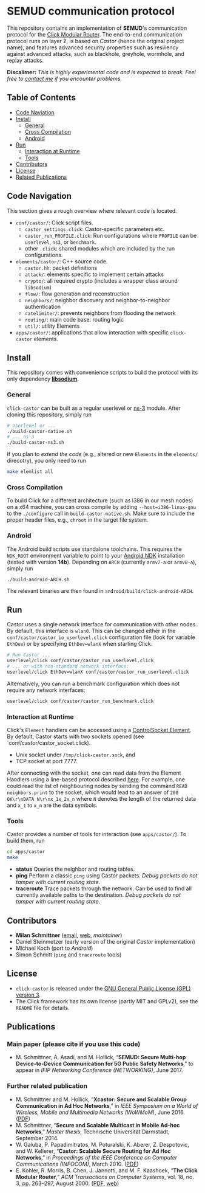 # SEMUD communication protocol
This repository contains an implementation of **SEMUD**'s communication protocol for the [Click Modular Router](http://www.read.cs.ucla.edu/click/).
The end-to-end communication protocol runs on layer 2, is based on *Castor* (hence the original project name), and features advanced security properties such as resiliency against advanced attacks, such as blackhole, greyhole, wormhole, and replay attacks.

**Discalimer:** *This is highly experimental code and is expected to break. Feel free to [contact me](mailto:mschmittner@seemoo.tu-darmstadt.de) if you encounter problems.*

## Table of Contents
* [Code Naviation](#code-navigation)
* [Install](#install)
    * [General](#general)
    * [Cross Compilation](#cross-compilation)
    * [Android](#android)
* [Run](#run)
    * [Interaction at Runtime](#interaction-at-runtime)
    * [Tools](#tools)
* [Contributors](#contributors)
* [License](#license)
* [Related Publications](#related-publications)

## Code Navigation
This section gives a rough overview where relevant code is located.
* `conf/castor/`: Click script files.
    * `castor_settings.click`: Castor-specific parameters etc.
    * `castor_run_PROFILE.click`: Run configurations where `PROFILE` can be `userlevel`, `ns3`, or `benchmark`.
    * other `.click`: shared modules which are included by the run configurations.
* `elements/castor/`: C++ source code.
    * `castor.hh`: packet definitions
    * `attack/`: elements specific to implement certain attacks
    * `crypto/`: all required crypto (includes a wrapper class around `libsodium`)
    * `flow/`: flow generation and reconstruction
    * `neighbors/`: neighbor discovery and neighbor-to-neighbor authentication
    * `ratelimiter/`: prevents neighbors from flooding the network
    * `routing/`: main code base: routing logic
    * `util/`: utility Elements
* `apps/castor/`: applications that allow interaction with specific `click-castor` elements.

## Install

This repository comes with convenience scripts to build the protocol with its only dependency **[libsodium](https://download.libsodium.org/doc/)**.

### General
`click-castor` can be built as a regular userlevel or [ns-3](https://www.nsnam.org/) module.
After cloning this repository, simply run
```bash
# Userlevel or ...
./build-castor-native.sh
# ... ns-3
./build-castor-ns3.sh
```

If you plan to *extend the code* (e.g., altered or new `Elements` in the `elements/` direcotry), you only need to run 
```bash
make elemlist all
```

### Cross Compilation
To build Click for a different architecture (such as i386 in our mesh nodes) on a x64 machine, you can cross compile by adding `--host=i386-linux-gnu` to the `./configure` call in `build-castor-native.sh`. Make sure to include the proper header files, e.g., `chroot` in the target file system.

### Android
The Android build scripts use standalone toolchains. This requires the `NDK_ROOT` environment variable to point to your [Android NDK](https://developer.android.com/ndk/) installation (tested with version **14b**).
Depending on `ARCH` (currently `armv7-a` or `armv8-a`), simply run
```
./build-android-ARCH.sh
```
The relevant binaries are then found in `android/build/click-android-ARCH`.



## Run
Castor uses a single network interface for communication with other nodes. By default, this interface is `wlan0`. This can be changed either in the `conf/castor/castor_io_userlevel.click` configuration file (look for variable `EthDev`) or by specifying `EthDev=wlanX` when starting Click.

```bash
# Run Castor ...
userlevel/click conf/castor/castor_run_userlevel.click
# ... or with non-standard network interface:
userlevel/click EthDev=wlanX conf/castor/castor_run_userlevel.click
```

Alternatively, you can run a benchmark configuration which does not require any network interfaces:
```bash
userlevel/click conf/castor/castor_run_benchmark.click
```

### Interaction at Runtime
Click's `Element` handlers can be accessed using a [ControlSocket Element](http://read.cs.ucla.edu/click/elements/controlsocket).
By default, Castor starts with two sockets opened (see `conf/castor/castor_socket.click).
- Unix socket under `/tmp/click-castor.sock`, and
- TCP socket at port 7777.

After connecting with the socket, one can read data from the Element Handlers using a line-based protocol described [here](http://read.cs.ucla.edu/click/elements/controlsocket).
For example, one could read the list of neighbouring nodes by sending the command `READ neighbors.print` to the socket, which would lead to an answer of `200 OK\r\nDATA N\r\nx_1x_2x_n` where `N` denotes the length of the returned data and `x_1` to `x_n` are the data symbols.

### Tools
Castor provides a number of tools for interaction (see `apps/castor/`). To build them, run
```bash
cd apps/castor
make
```
* **status** Queries the neighbor and routing tables.
* **ping** Perform a classic `ping` using Castor packets. *Debug packets do not tamper with current routing state*.
* **traceroute** Trace packets through the network. Can be used to find all currently available paths to the destination. *Debug packets do not tamper with current routing state*.

## Contributors
* **Milan Schmittner** ([email](mailto:mschmittner@seemoo.tu-darmstadt.de), [web](https://seemoo.de/mschmittner), *maintainer*)
* Daniel Steinmetzer (early version of the original *Castor* implementation)
* Michael Koch (port to *Android*)
* Simon Schmitt (`ping` and `traceroute` tools)

## License
* `click-castor` is released under the [GNU General Public License (GPL) version 3](http://www.gnu.org/licenses/).
* The Click framework has its own license (partly MIT and GPLv2), see the `README` file for details.

## Publications

### Main paper (please cite if you use this code)
* M. Schmittner, A. Asadi, and M. Hollick, “**SEMUD: Secure Multi-hop Device-to-Device Communication for 5G Public Safety Networks**,” to appear in *IFIP Networking Conference (NETWORKING)*, June 2017.

### Further related publication
* M. Schmittner and M. Hollick, “**Xcastor: Secure and Scalable Group Communication in Ad Hoc Networks**,” in *IEEE Symposium on a World of Wireless, Mobile and Multimedia Networks (WoWMoM)*, June 2016. ([PDF](https://www.informatik.tu-darmstadt.de/fileadmin/user_upload/Group_SEEMOO/milan_schmittner/xcastor-wowmom16.pdf))
* M. Schmittner, “**Secure and Scalable Multicast in Mobile Ad-hoc Networks**,” *Master thesis*, Technische Universität Darmstadt, September 2014.
* W. Galuba, P. Papadimitratos, M. Poturalski, K. Aberer, Z. Despotovic, and W. Kellerer, “**Castor: Scalable Secure Routing for Ad Hoc Networks**,” in *Proceedings of the IEEE Conference on Computer Communications (INFOCOM)*, March 2010. ([PDF](https://infoscience.epfl.ch/record/148217/files/castor.pdf))
* E. Kohler, R. Morris, B. Chen, J. Jannotti, and M. F. Kaashoek, “**The Click Modular Router**,” *ACM Transactions on Computer Systems*, vol. 18, no. 3, pp. 263–297, August 2000. ([PDF](https://pdos.csail.mit.edu/papers/click:tocs00/paper.pdf), [web](http://read.cs.ucla.edu/click/click))

